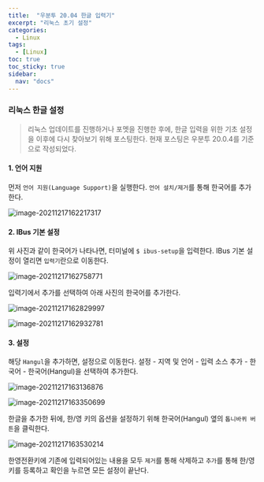 ```yaml
---
title:  "우분투 20.04 한글 입력기"
excerpt: "리눅스 초기 설정"
categories:
  - Linux
tags:
  - [Linux]
toc: true
toc_sticky: true
sidebar: 
  nav: "docs"
---
```


### 리눅스 한글 설정

> 리눅스 업데이트를 진행하거나 포멧을 진행한 후에, 한글 입력을 위한 기초 설정을 이후에 다시 찾아보기 위해 포스팅한다.  현재 포스팅은 우분투 20.0.4를 기준으로 작성되었다.



#### 1. 언어 지원

먼저 `언어 지원(Language Support)`을 실행한다. `언어 설치/제거`를  통해 한국어를 추가한다. 

![image-20211217162217317](https://github.com/kkcchh9999/kkcchh9999.github.io/blob/master/assets/imgaes/language_support.png)

#### 2. IBus 기본 설정

위 사진과 같이 한국어가 나타나면, 터미널에 `$ ibus-setup`을 입력한다. IBus 기본 설정이 열리면 `입력기`란으로 이동한다.

![image-20211217162758771](https://github.com/kkcchh9999/kkcchh9999.github.io/blob/master/assets/imgaes/ibus_normal_setting.png)

입력기에서 추가를 선택하여 아래 사진의 한국어를 추가한다. 

![image-20211217162829997](https://github.com/kkcchh9999/kkcchh9999.github.io/blob/master/assets/imgaes/ibus_addhangl.png)

![image-20211217162932781](https://github.com/kkcchh9999/kkcchh9999.github.io/blob/master/assets/imgaes/ibus_add_insert.png)

#### 3. 설정

해당 `Hangul`을 추가하면, 설정으로 이동한다. 설정 - 지역 및 언어 - 입력 소스 추가 - 한국어 - 한국어(Hangul)을 선택하여 추가한다. 

![image-20211217163136876](https://github.com/kkcchh9999/kkcchh9999.github.io/blob/master/assets/imgaes/setting_local_language.png)

![image-20211217163350699](https://github.com/kkcchh9999/kkcchh9999.github.io/blob/master/assets/imgaes/setting_add_hangul.png)

한글을 추가한 뒤에, 한/영 키의 옵션을 설정하기 위해 한국어(Hangul) 옆의 `톱니바퀴 버튼`을 클릭한다.

![image-20211217163530214](https://github.com/kkcchh9999/kkcchh9999.github.io/blob/master/assets/imgaes/set_change_language.png)

한영전환키에 기존에 입력되어있는 내용을 모두 `제거`를 통해 삭제하고 `추가`를 통해 한/영 키를 등록하고 확인을 누르면 모든 설정이 끝난다. 
